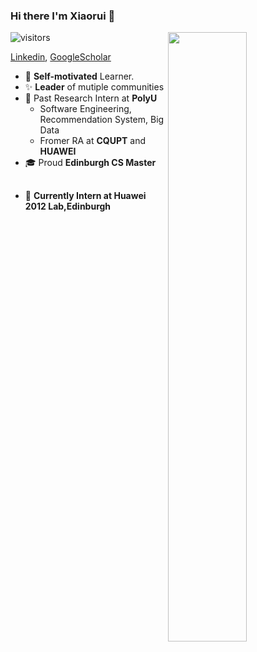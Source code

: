 ### Hi there  I'm Xiaorui 🤩

<img align="right"  width="50%" src="https://github-readme-stats.vercel.app/api?username=Lilhxr&show_icons=true&icon_color=CE1D2D&text_color=718096&bg_color=ffffff&hide_title=true" />


![visitors](https://visitor-badge.glitch.me/badge?page_id=Lilhxr.Lilhxr.README)





[Linkedin](https://www.linkedin.com/in/lil-hxr/), [GoogleScholar](https://scholar.google.com/citations?hl=en&user=fhqzdSAAAAAJ&view_op=list_works&sortby=title)
 - 📌 **Self-motivated** Learner.
 - ✨ **Leader** of mutiple communities
 - 👔 Past Research Intern at **PolyU**
   - Software Engineering, Recommendation System, Big Data
   - Fromer RA at **CQUPT** and **HUAWEI**
 - 🎓 Proud **Edinburgh CS Master**
 
## 
 - 🎨 **Currently Intern at Huawei 2012 Lab,Edinburgh**

